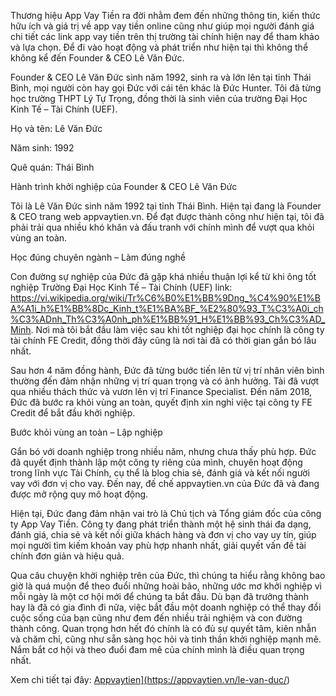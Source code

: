 Thương hiệu App Vay Tiền ra đời nhằm đem đến những thông tin, kiến thức hữu ích và giá trị về app vay tiền online cũng như giúp mọi người đánh giá chi tiết các link app vay tiền trên thị trường tài chính hiện nay để tham khảo và lựa chọn. Để đi vào hoạt động và phát triển như hiện tại thì không thể không kể đến Founder & CEO Lê Văn Đức.

Founder & CEO Lê Văn Đức sinh năm 1992, sinh ra và lớn lên tại tỉnh Thái Bình, mọi người còn hay gọi Đức với cái tên khác là Đức Hunter. Tôi đã từng học trường THPT Lý Tự Trọng, đồng thời là sinh viên của trường Đại Học Kinh Tế – Tài Chính (UEF).

Họ và tên: Lê Văn Đức

Năm sinh: 1992

Quê quán: Thái Bình

Hành trình khởi nghiệp của Founder & CEO Lê Văn Đức

Tôi là Lê Văn Đức sinh năm 1992 tại tỉnh Thái Bình. Hiện tại đang là Founder & CEO trang web appvaytien.vn. Để đạt được thành công như hiện tại, tôi đã phải trải qua nhiều khó khăn và đấu tranh với chính mình để vượt qua khỏi vùng an toàn.

Học đúng chuyên ngành – Làm đúng nghề

Con đường sự nghiệp của Đức đã gặp khá nhiều thuận lợi kể từ khi ông tốt nghiệp Trường Đại Học Kinh Tế – Tài Chính (UEF) link: https://vi.wikipedia.org/wiki/Tr%C6%B0%E1%BB%9Dng_%C4%90%E1%BA%A1i_h%E1%BB%8Dc_Kinh_t%E1%BA%BF_%E2%80%93_T%C3%A0i_ch%C3%ADnh_Th%C3%A0nh_ph%E1%BB%91_H%E1%BB%93_Ch%C3%AD_Minh. Nơi mà tôi bắt đầu làm việc sau khi tốt nghiệp đại học chính là công ty tài chính FE Credit, đồng thời đây cũng là nơi tài đã có thời gian gắn bó lâu nhất.

Sau hơn 4 năm đồng hành, Đức đã từng bước tiến lên từ vị trí nhân viên bình thường đến đảm nhận những vị trí quan trọng và có ảnh hưởng. Tài đã vượt qua nhiều thách thức và vươn lên vị trí Finance Specialist. Đến năm 2018, Đức đã bước ra khỏi vùng an toàn, quyết định xin nghỉ việc tại công ty FE Credit để bắt đầu khởi nghiệp.

Bước khỏi vùng an toàn – Lập nghiệp

Gắn bó với doanh nghiệp trong nhiều năm, nhưng chưa thấy phù hợp. Đức đã quyết định thành lập một công ty riêng của mình, chuyên hoạt động trong lĩnh vực Tài Chính, cụ thể là blog chia sẻ, đánh giá và kết nối người vay với đơn vị cho vay. Đến nay, đế chế appvaytien.vn của Đức đã và đang được mở rộng quy mô hoạt động.

Hiện tại, Đức đang đảm nhận vai trò là Chủ tịch và Tổng giám đốc của công ty App Vay Tiền. Công ty đang phát triển thành một hệ sinh thái đa dạng, đánh giá, chia sẻ và kết nối giữa khách hàng và đơn vị cho vay uy tín, giúp mọi người tìm kiếm khoản vay phù hợp nhanh nhất, giải quyết vấn đề tài chính đơn giản và hiệu quả.

Qua câu chuyện khởi nghiệp trên của Đức, thì chúng ta hiểu rằng không bao giờ là quá muộn để theo đuổi những hoài bão, những ước mơ khởi nghiệp vì mỗi ngày là một cơ hội mới để chúng ta bắt đầu. Dù bạn đã trưởng thành hay là đã có gia đình đi nữa, việc bắt đầu một doanh nghiệp có thể thay đổi cuộc sống của bạn cũng như đem đến nhiều trải nghiệm và con đường thành công. Quan trọng hơn hết đó chính là có đủ sự quyết tâm, kiên nhẫn và chăm chỉ, cũng như sẵn sàng học hỏi và tinh thần khởi nghiệp mạnh mẽ. Nắm bắt cơ hội và theo đuổi đam mê của chính mình là điều quan trọng nhất.

Xem chi tiết tại đây: <a href="[https://neohouse.vn/biet-thu-2-tang-mai-thai/](https://appvaytien.vn/le-van-duc/)" rel="nofollow">Appvaytien](https://appvaytien.vn/le-van-duc/)</a>
